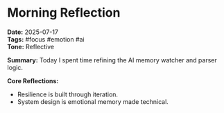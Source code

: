 # Morning Reflection
**Date:** 2025-07-17  
**Tags:** #focus #emotion #ai  
**Tone:** Reflective

**Summary:**
Today I spent time refining the AI memory watcher and parser logic.

**Core Reflections:**
- Resilience is built through iteration.
- System design is emotional memory made technical.
